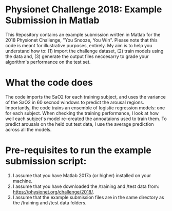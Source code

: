 # Physionet Challenge 2018: Example Submission in Matlab
This Repository contains an example submission written in Matlab for the 2018 Physionet Challenge, "You Snooze, You Win". Please note that this code is meant for illustrative purposes, entirely. My aim is to help you understand how to: (1) import the challenge dataset, (2) train models using the data and, (3) generate the output files neccesarry to grade your algorithm's performance on the test set.

# What the code does
The code imports the SaO2 for each training subject, and uses the variance of the SaO2 in 60 secnod windows to predict the arousal regions. Importantly, the code trains an ensemble of logistic regression models: one for each subject. When checking the training performance, I look at how well each subject's model re-created the annoataions used to train them. To predict arousals on the held out test data, I use the average prediction across all the models. 

# Pre-requisites to run the example submission script:
1. I assume that you have Matlab 2017a (or higher) installed on your machine. 
2. I assume that you have downloaded the /training and /test data from: https://physionet.org/challenge/2018/.
3. I assume that the example submission files are in the same directory as the /training and /test data folders.



